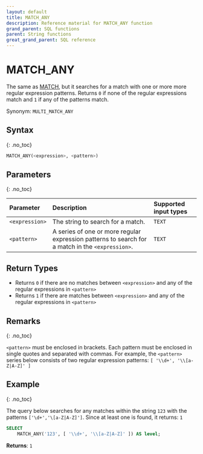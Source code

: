 ```yaml
---
layout: default
title: MATCH_ANY
description: Reference material for MATCH_ANY function
grand_parent: SQL functions
parent: String functions
great_grand_parent: SQL reference
---
```


# MATCH\_ANY

The same as [MATCH](./match.md), but it searches for a match with one or more more regular expression patterns. Returns `0` if none of the regular expressions match and `1` if any of the patterns match.

Synonym: `MULTI_MATCH_ANY`

## Syntax
{: .no_toc}

```sql
MATCH_ANY(<expression>, <pattern>)
```
## Parameters 
{: .no_toc}

| Parameter         | Description     | Supported input types | 
| :----------------- | :------------------------------- | :----------| 
| `<expression>`        | The string to search for a match. | `TEXT` |
| `<pattern>` | A series of one or more regular expression patterns to search for a match in the `<expression>`. | `TEXT` | 

## Return Types 

* Returns `0` if there are no matches between `<expression>` and any of the regular expressions in `<pattern>`
* Returns `1` if there are matches between `<expression>` and any of the regular expressions in  `<pattern>`

## Remarks
{: .no_toc}

`<pattern>` must be enclosed in brackets. Each pattern must be enclosed in single quotes and separated with commas. For example, the `<pattern>` series below consists of two regular expression patterns: `[ '\\d+', '\\[a-Z|A-Z]' ]`

## Example
{: .no_toc}

The query below searches for any matches within the string `123` with the patterns `['\d+','\[a-Z|A-Z]']`.  Since at least one is found, it returns: `1`

```sql
SELECT
	MATCH_ANY('123', [ '\\d+', '\\[a-Z|A-Z]' ]) AS level;
```

**Returns**: `1`
